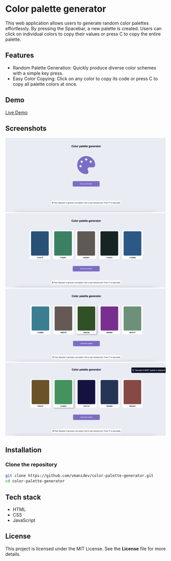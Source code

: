 # Color palette generator

This web application allows users to generate random color palettes effortlessly. By pressing the Spacebar, a new palette is created. Users can click on individual colors to copy their values or press C to copy the entire palette.​

## Features

- Random Palette Generation: Quickly produce diverse color schemes with a simple key press.
- Easy Color Copying: Click on any color to copy its code or press C to copy all palette colors at once.

## Demo

[Live Demo](https://color-palette-generator-sigma-bay.vercel.app/)

## Screenshots

![Landing Page](./screenshots/landing_page.png)
![Color Palette](./screenshots/color_palette.png)
![Color Palette Interacting](./screenshots/color_palette_interacting.png)
![Toast](./screenshots/toast.png)

## Installation

### Clone the repository

```bash
git clone https://github.com/vmanidev/color-palette-generator.git
cd color-palette-generator
```

## Tech stack

- HTML
- CSS
- JavaScript

## License

This project is licensed under the MIT License. See the **License** file for more details.
